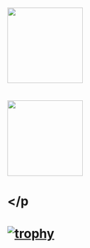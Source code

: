 # <p align=left>
#   <img src="https://github-readme-stats.vercel.app/api?username=MAAAARCY&show_icons=true&theme=algolia" height=170px>
#   <img src="https://github-readme-stats.vercel.app/api/top-langs/?username=MAAAARCY&theme=algolia&layout=compact" height=170px>
# </p
  
# [![trophy](https://github-profile-trophy.vercel.app/?username=MAAAARCY&theme=algolia&column=7)](https://github.com/MAAAARCY/github-profile-trophy)
